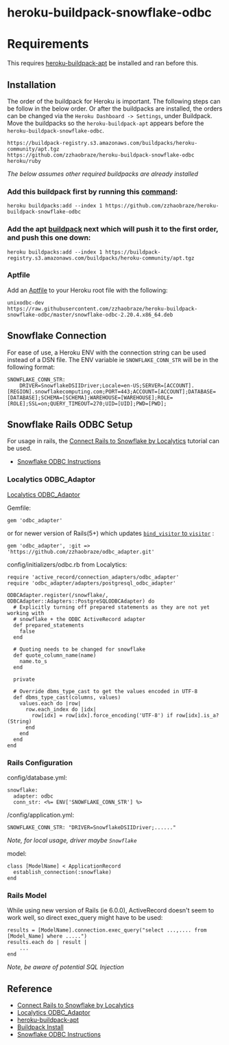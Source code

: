 heroku-buildpack-snowflake-odbc
===

# Requirements
This requires [heroku-buildpack-apt](https://github.com/heroku/heroku-buildpack-apt) be installed
and ran before this.

## Installation
The order of the buildpack for Heroku is important. The following steps can be follow in the below order.
Or after the buildpacks are installed, the orders can be changed via the `Heroku Dashboard -> Settings`,
under Buildpack. Move the buildpacks so the `heroku-buildpack-apt` appears before the
`heroku-buildpack-snowflake-odbc`.

```
https://buildpack-registry.s3.amazonaws.com/buildpacks/heroku-community/apt.tgz
https://github.com/zzhaobraze/heroku-buildpack-snowflake-odbc
heroku/ruby
```


*The below assumes other required buildpacks are already installed*

### Add this buildpack first by running this [command](https://devcenter.heroku.com/articles/using-multiple-buildpacks-for-an-app#adding-a-buildpack):

```
heroku buildpacks:add --index 1 https://github.com/zzhaobraze/heroku-buildpack-snowflake-odbc
```

### Add the apt [buildpack](https://github.com/heroku/heroku-buildpack-apt) next which will push it to the first order, and push this one down:
```
heroku buildpacks:add --index 1 https://buildpack-registry.s3.amazonaws.com/buildpacks/heroku-community/apt.tgz
```

### Aptfile
Add an [Aptfile](Appfile) to your Heroku root file with the following:
```
unixodbc-dev
https://raw.githubusercontent.com/zzhaobraze/heroku-buildpack-snowflake-odbc/master/snowflake-odbc-2.20.4.x86_64.deb
```

## Snowflake Connection
For ease of use, a Heroku ENV with the connection string can be used instead of a DSN file. The ENV variable ie `SNOWFLAKE_CONN_STR` will be in the following format:

```
SNOWFLAKE_CONN_STR:
	DRIVER=SnowflakeDSIIDriver;Locale=en-US;SERVER=[ACCOUNT].[REGION].snowflakecomputing.com;PORT=443;ACCOUNT=[ACCOUNT];DATABASE=[DATABASE];SCHEMA=[SCHEMA];WAREHOUSE=[WAREHOUSE];ROLE=[ROLE];SSL=on;QUERY_TIMEOUT=270;UID=[UID];PWD=[PWD];
```

## Snowflake Rails ODBC Setup
For usage in rails, the [Connect Rails to Snowflake by Localytics](https://eng.localytics.com/connecting-to-snowflake-with-ruby-on-rails/) tutorial can be used.

* [Snowflake ODBC Instructions](https://docs.snowflake.net/manuals/user-guide/odbc.html)

### Localytics ODBC_Adaptor
[Localytics ODBC_Adaptor](https://github.com/localytics/odbc_adapter)

Gemfile:
```
gem 'odbc_adapter'
```
or for newer version of Rails(5+) which updates [`bind_visitor` to `visitor`](https://github.com/localytics/odbc_adapter/pull/26) :
```
gem 'odbc_adapter', :git => 'https://github.com/zzhaobraze/odbc_adapter.git'
```

config/initializers/odbc.rb from Localytics:
```
require 'active_record/connection_adapters/odbc_adapter'
require 'odbc_adapter/adapters/postgresql_odbc_adapter'

ODBCAdapter.register(/snowflake/, ODBCAdapter::Adapters::PostgreSQLODBCAdapter) do
  # Explicitly turning off prepared statements as they are not yet working with
  # snowflake + the ODBC ActiveRecord adapter
  def prepared_statements
    false
  end

  # Quoting needs to be changed for snowflake
  def quote_column_name(name)
    name.to_s
  end

  private

  # Override dbms_type_cast to get the values encoded in UTF-8
  def dbms_type_cast(columns, values)
    values.each do |row|
      row.each_index do |idx|
        row[idx] = row[idx].force_encoding('UTF-8') if row[idx].is_a?(String)
      end
    end
  end
end
```

### Rails Configuration
config/database.yml:
```
snowflake:
  adapter: odbc
  conn_str: <%= ENV['SNOWFLAKE_CONN_STR'] %>
```

/config/application.yml:
```
SNOWFLAKE_CONN_STR: "DRIVER=SnowflakeDSIIDriver;......"
```

*Note, for local usage, driver maybe `Snowflake`*

model:
```
class [ModelName] < ApplicationRecord
  establish_connection(:snowflake)
end
```


### Rails Model
While using new version of Rails (ie 6.0.0), ActiveRecord doesn't seem to work well, so direct exec_query might have to be used:
```
results = [ModelName].connection.exec_query("select ...,.... from [Model_Name] where .....")
results.each do | result |
	...
end
```
*Note, be aware of potential SQL Injection*


## Reference
* [Connect Rails to Snowflake by Localytics](https://eng.localytics.com/connecting-to-snowflake-with-ruby-on-rails/)
* [Localytics ODBC_Adaptor](https://github.com/localytics/odbc_adapter)
* [heroku-buildpack-apt](https://github.com/heroku/heroku-buildpack-apt)
* [Buildpack Install](https://devcenter.heroku.com/articles/using-multiple-buildpacks-for-an-app#adding-a-buildpack)
* [Snowflake ODBC Instructions](https://docs.snowflake.net/manuals/user-guide/odbc.html)